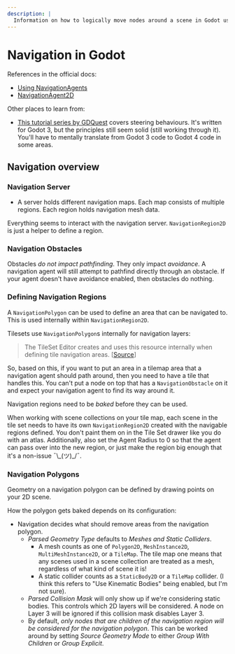 ```yaml
---
description: |
  Information on how to logically move nodes around a scene in Godot using both built-in and custom code.
---
```


# Navigation in Godot

References in the official docs:

- [Using NavigationAgents](https://docs.godotengine.org/en/stable/tutorials/navigation/navigation_using_navigationagents.html)
- [NavigationAgent2D](https://docs.godotengine.org/en/stable/classes/class_navigationagent2d.html)

Other places to learn from:

- [This tutorial series by GDQuest](https://www.gdquest.com/tutorial/godot/2d/intro-to-steering-behaviors/)
  covers steering behaviours. It's written for Godot 3, but the principles still
  seem solid (still working through it). You'll have to mentally translate from
  Godot 3 code to Godot 4 code in some areas.

## Navigation overview

### Navigation Server

- A server holds different navigation maps. Each map consists of multiple
  regions. Each region holds navigation mesh data.

Everything seems to interact with the navigation server. `NavigationRegion2D` is
just a helper to define a region.

### Navigation Obstacles

Obstacles _do not impact pathfinding_. They only impact _avoidance_. A
navigation agent will still attempt to pathfind directly through an obstacle. If
your agent doesn't have avoidance enabled, then obstacles do nothing.

### Defining Navigation Regions

A `NavigationPolygon` can be used to define an area that can be navigated to.
This is used internally within `NavigationRegion2D`.

Tilesets use `NavigationPolygon`s internally for navigation layers:

> The TileSet Editor creates and uses this resource internally when defining
> tile navigation areas.
> [[Source](https://docs.godotengine.org/en/stable/tutorials/navigation/navigation_introduction_2d.html#:~:text=The%20TileSet%20Editor%20creates%20and%20uses%20this%20resource%20internally%20when%20defining%20tile%20navigation%20areas.)]

So, based on this, if you want to put an area in a tilemap area that a
navigation agent should path around, then you need to have a tile that handles
this. You can't put a node on top that has a `NavigationObstacle` on it and
expect your navigation agent to find its way around it.

Navigation regions need to be _baked_ before they can be used.

When working with scene collections on your tile map, each scene in the tile set
needs to have its own `NavigationRegion2D` created with the navigable regions
defined. You don't paint them on in the Tile Set drawer like you do with an
atlas. Additionally, also set the Agent Radius to 0 so that the agent can pass
over into the new region, or just make the region big enough that it's a
non-issue ¯\\\_(ツ)\_/¯.

### Navigation Polygons

Geometry on a navigation polygon can be defined by drawing points on your 2D
scene.

How the polygon gets baked depends on its configuration:

- Navigation decides what should remove areas from the navigation polygon.
  - _Parsed Geometry Type_ defaults to _Meshes and Static Colliders_.
    - A mesh counts as one of `Polygon2D`, `MeshInstance2D`,
      `MultiMeshInstance2D`, or a `TileMap`. The tile map one means that any
      scenes used in a scene collection are treated as a mesh, regardless of
      what kind of scene it is!
    - A static collider counts as a `StaticBody2D` or a `TileMap` collider. (I
      think this refers to "Use Kinematic Bodies" being enabled, but I'm not
      sure).
  - _Parsed Collision Mask_ will only show up if we're considering static
    bodies. This controls which 2D layers will be considered. A node on Layer 3
    will be ignored if this collision mask disables Layer 3.
  - By default, _only nodes that are children of the navigation region will be
    considered for the navigation polygon_. This can be worked around by setting
    _Source Geometry Mode_ to either _Group With Children_ or _Group Explicit_.
